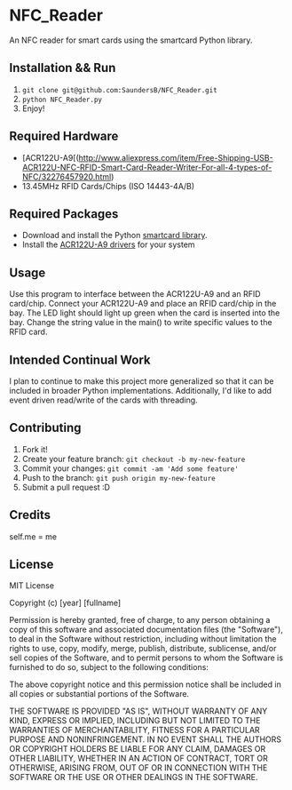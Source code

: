 # NFC_Reader
An NFC reader for smart cards using the smartcard Python library.


## Installation && Run
1. `git clone git@github.com:SaundersB/NFC_Reader.git`
2. `python NFC_Reader.py`
3. Enjoy!

## Required Hardware
* [ACR122U-A9[(http://www.aliexpress.com/item/Free-Shipping-USB-ACR122U-NFC-RFID-Smart-Card-Reader-Writer-For-all-4-types-of-NFC/32276457920.html)
* 13.45MHz RFID Cards/Chips (ISO 14443-4A/B)


## Required Packages
* Download and install the Python [smartcard library](https://sourceforge.net/projects/pyscard/files/pyscard/]).
* Install the [ACR122U-A9 drivers](http://www.acs.com.hk/en/driver/3/acr122u-usb-nfc-reader/) for your system

## Usage
Use this program to interface between the ACR122U-A9 and an RFID card/chip. Connect your ACR122U-A9 and place an RFID card/chip in the bay. The LED light should light up green when the card is inserted into the bay. Change the string value in the main() to write specific values to the RFID card. 

## Intended Continual Work
I plan to continue to make this project more generalized so that it can be included in broader Python implementations. Additionally, I'd like to add event driven read/write of the cards with threading. 

## Contributing

1. Fork it!
2. Create your feature branch: `git checkout -b my-new-feature`
3. Commit your changes: `git commit -am 'Add some feature'`
4. Push to the branch: `git push origin my-new-feature`
5. Submit a pull request :D

## Credits

self.me = me

## License

MIT License

Copyright (c) [year] [fullname]

Permission is hereby granted, free of charge, to any person obtaining a copy
of this software and associated documentation files (the "Software"), to deal
in the Software without restriction, including without limitation the rights
to use, copy, modify, merge, publish, distribute, sublicense, and/or sell
copies of the Software, and to permit persons to whom the Software is
furnished to do so, subject to the following conditions:

The above copyright notice and this permission notice shall be included in all
copies or substantial portions of the Software.

THE SOFTWARE IS PROVIDED "AS IS", WITHOUT WARRANTY OF ANY KIND, EXPRESS OR
IMPLIED, INCLUDING BUT NOT LIMITED TO THE WARRANTIES OF MERCHANTABILITY,
FITNESS FOR A PARTICULAR PURPOSE AND NONINFRINGEMENT. IN NO EVENT SHALL THE
AUTHORS OR COPYRIGHT HOLDERS BE LIABLE FOR ANY CLAIM, DAMAGES OR OTHER
LIABILITY, WHETHER IN AN ACTION OF CONTRACT, TORT OR OTHERWISE, ARISING FROM,
OUT OF OR IN CONNECTION WITH THE SOFTWARE OR THE USE OR OTHER DEALINGS IN THE
SOFTWARE.

